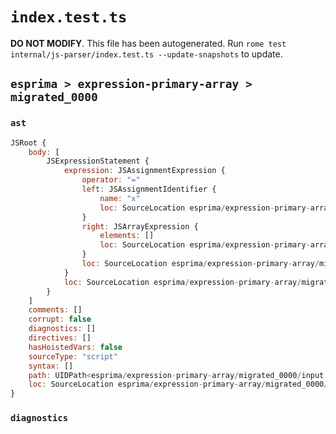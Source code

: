 # `index.test.ts`

**DO NOT MODIFY**. This file has been autogenerated. Run `rome test internal/js-parser/index.test.ts --update-snapshots` to update.

## `esprima > expression-primary-array > migrated_0000`

### `ast`

```javascript
JSRoot {
	body: [
		JSExpressionStatement {
			expression: JSAssignmentExpression {
				operator: "="
				left: JSAssignmentIdentifier {
					name: "x"
					loc: SourceLocation esprima/expression-primary-array/migrated_0000/input.js 1:0-1:1 (x)
				}
				right: JSArrayExpression {
					elements: []
					loc: SourceLocation esprima/expression-primary-array/migrated_0000/input.js 1:4-1:6
				}
				loc: SourceLocation esprima/expression-primary-array/migrated_0000/input.js 1:0-1:6
			}
			loc: SourceLocation esprima/expression-primary-array/migrated_0000/input.js 1:0-1:6
		}
	]
	comments: []
	corrupt: false
	diagnostics: []
	directives: []
	hasHoistedVars: false
	sourceType: "script"
	syntax: []
	path: UIDPath<esprima/expression-primary-array/migrated_0000/input.js>
	loc: SourceLocation esprima/expression-primary-array/migrated_0000/input.js 1:0-1:6
}
```

### `diagnostics`

```

```
